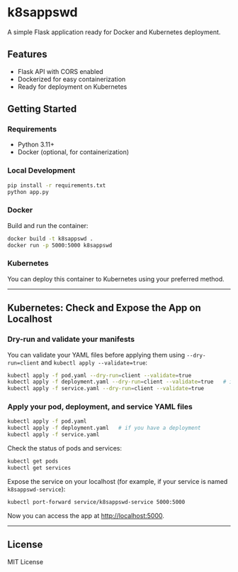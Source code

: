 # k8sappswd

A simple Flask application ready for Docker and Kubernetes deployment.

## Features

- Flask API with CORS enabled
- Dockerized for easy containerization
- Ready for deployment on Kubernetes

## Getting Started

### Requirements

- Python 3.11+
- Docker (optional, for containerization)

### Local Development

```bash
pip install -r requirements.txt
python app.py
```

### Docker

Build and run the container:

```bash
docker build -t k8sappswd .
docker run -p 5000:5000 k8sappswd
```

### Kubernetes

You can deploy this container to Kubernetes using your preferred method.

---

## Kubernetes: Check and Expose the App on Localhost

### Dry-run and validate your manifests

You can validate your YAML files before applying them using `--dry-run=client` and `kubectl apply --validate=true`:

```bash
kubectl apply -f pod.yaml --dry-run=client --validate=true
kubectl apply -f deployment.yaml --dry-run=client --validate=true   # if you have a deployment
kubectl apply -f service.yaml --dry-run=client --validate=true
```

### Apply your pod, deployment, and service YAML files

```bash
kubectl apply -f pod.yaml
kubectl apply -f deployment.yaml   # if you have a deployment
kubectl apply -f service.yaml
```

Check the status of pods and services:

```bash
kubectl get pods
kubectl get services
```

Expose the service on your localhost (for example, if your service is named `k8sappswd-service`):

```bash
kubectl port-forward service/k8sappswd-service 5000:5000
```

Now you can access the app at [http://localhost:5000](http://localhost:5000).

---

## License

MIT License